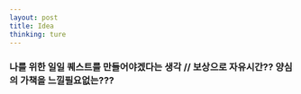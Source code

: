 ```yaml
---
layout: post
title: Idea
thinking: ture
---
```


### 나를 위한 일일 퀘스트를 만들어야겠다는 생각 // 보상으로 자유시간?? 양심의 가책을 느낄필요없는???
